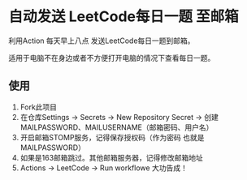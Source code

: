 # 自动发送 LeetCode每日一题 至邮箱

利用Action 每天早上八点 发送LeetCode每日一题到邮箱。

适用于电脑不在身边或者不方便打开电脑的情况下查看每日一题。

## 使用
1. Fork此项目
2. 在仓库Settings -> Secrets -> New Repository Secret -> 创建 MAILPASSWORD、MAILUSERNAME（邮箱密码、用户名）
3. 开启邮箱STOMP服务，记得保存授权码（作为密码 也就是MAILPASSWORD）
4. 如果是163邮箱跳过。其他邮箱服务器，记得修改邮箱地址
5. Actions -> LeetCode -> Run workflowe 大功告成！
